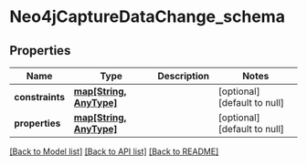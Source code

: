 # Neo4jCaptureDataChange_schema

## Properties
Name | Type | Description | Notes
------------ | ------------- | ------------- | -------------
**constraints** | [**map[String, AnyType]**](AnyType.md) |  | [optional] [default to null]
**properties** | [**map[String, AnyType]**](AnyType.md) |  | [optional] [default to null]

[[Back to Model list]](../README.md#documentation-for-models) [[Back to API list]](../README.md#documentation-for-api-endpoints) [[Back to README]](../README.md)


